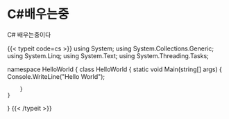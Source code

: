 # C#배우는중


C# 배우는중이다

{{< typeit code=cs >}}
using System;
using System.Collections.Generic;
using System.Linq;
using System.Text;
using System.Threading.Tasks;

namespace HelloWorld
{
    class HelloWorld
    {
        static void Main(string[] args)
        {
            Console.WriteLine("Hello World");

        }
    }
}
{{< /typeit >}}
